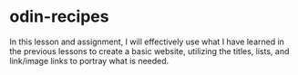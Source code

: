 # odin-recipes
In this lesson and assignment, I will effectively use what I have learned in the previous lessons to create a basic website, utilizing the titles, lists, and link/image links to portray what is needed.